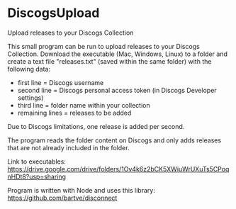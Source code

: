 # DiscogsUpload
Upload releases to your Discogs Collection

This small program can be run to upload releases to your Discogs Collection.
Download the executable (Mac, Windows, Linux) to a folder and create a text file "releases.txt" (saved within the same folder) with the following data:
- first line = Discogs username
- second line = Discogs personal access token (in Discogs Developer settings)
- third line = folder name within your collection
- remaining lines = releases to be added

Due to Discogs limitations, one release is added per second.

The program reads the folder content on Discogs and only adds releases that are not already included in the folder.

Link to executables: https://drive.google.com/drive/folders/1Ov4k6z2bCK5XWiuWrUXuTs5CPoqnHDt8?usp=sharing

Program is written with Node and uses this library: https://github.com/bartve/disconnect


